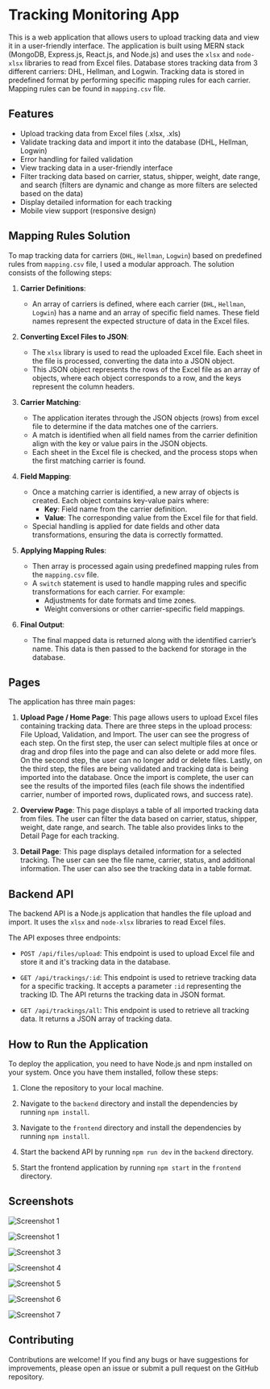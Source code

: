 # Tracking Monitoring App

This is a web application that allows users to upload tracking data and view it in a user-friendly interface. The application is built using MERN stack (MongoDB, Express.js, React.js, and Node.js) and uses the `xlsx` and `node-xlsx` libraries to read from Excel files. Database stores tracking data from 3 different carriers: DHL, Hellman, and Logwin. Tracking data is stored in predefined format by performing specific mapping rules for each carrier. Mapping rules can be found in `mapping.csv` file.

## Features

- Upload tracking data from Excel files (.xlsx, .xls)
- Validate tracking data and import it into the database (DHL, Hellman, Logwin)
- Error handling for failed validation
- View tracking data in a user-friendly interface
- Filter tracking data based on carrier, status, shipper, weight, date range, and search (filters are dynamic and change as more filters are selected based on the data)
- Display detailed information for each tracking
- Mobile view support (responsive design)

## Mapping Rules Solution

To map tracking data for carriers (`DHL`, `Hellman`, `Logwin`) based on predefined rules from `mapping.csv` file, I used a modular approach. The solution consists of the following steps:

1. **Carrier Definitions**:

   - An array of carriers is defined, where each carrier (`DHL`, `Hellman`, `Logwin`) has a name and an array of specific field names. These field names represent the expected structure of data in the Excel files.

2. **Converting Excel Files to JSON**:

   - The `xlsx` library is used to read the uploaded Excel file. Each sheet in the file is processed, converting the data into a JSON object.
   - This JSON object represents the rows of the Excel file as an array of objects, where each object corresponds to a row, and the keys represent the column headers.

3. **Carrier Matching**:

   - The application iterates through the JSON objects (rows) from excel file to determine if the data matches one of the carriers.
   - A match is identified when all field names from the carrier definition align with the key or value pairs in the JSON objects.
   - Each sheet in the Excel file is checked, and the process stops when the first matching carrier is found.

4. **Field Mapping**:

   - Once a matching carrier is identified, a new array of objects is created. Each object contains key-value pairs where:
     - **Key**: Field name from the carrier definition.
     - **Value**: The corresponding value from the Excel file for that field.
   - Special handling is applied for date fields and other data transformations, ensuring the data is correctly formatted.

5. **Applying Mapping Rules**:

   - Then array is processed again using predefined mapping rules from the `mapping.csv` file.
   - A `switch` statement is used to handle mapping rules and specific transformations for each carrier. For example:
     - Adjustments for date formats and time zones.
     - Weight conversions or other carrier-specific field mappings.

6. **Final Output**:
   - The final mapped data is returned along with the identified carrier’s name. This data is then passed to the backend for storage in the database.

## Pages

The application has three main pages:

1. **Upload Page / Home Page**:
   This page allows users to upload Excel files containing tracking data. There are three steps in the upload process: File Upload, Validation, and Import. The user can see the progress of each step. On the first step, the user can select multiple files at once or drag and drop files into the page and can also delete or add more files. On the second step, the user can no longer add or delete files. Lastly, on the third step, the files are being validated and tracking data is being imported into the database. Once the import is complete, the user can see the results of the imported files (each file shows the indentified carrier, number of imported rows, duplicated rows, and success rate).

2. **Overview Page**:
   This page displays a table of all imported tracking data from files. The user can filter the data based on carrier, status, shipper, weight, date range, and search. The table also provides links to the Detail Page for each tracking.

3. **Detail Page**:
   This page displays detailed information for a selected tracking. The user can see the file name, carrier, status, and additional information. The user can also see the tracking data in a table format.

## Backend API

The backend API is a Node.js application that handles the file upload and import. It uses the `xlsx` and `node-xlsx` libraries to read Excel files.

The API exposes three endpoints:

- `POST /api/files/upload`: This endpoint is used to upload Excel file and store it and it's tracking data in the database.

- `GET /api/trackings/:id`: This endpoint is used to retrieve tracking data for a specific tracking. It accepts a parameter `:id` representing the tracking ID. The API returns the tracking data in JSON format.

- `GET /api/trackings/all`: This endpoint is used to retrieve all tracking data. It returns a JSON array of tracking data.

## How to Run the Application

To deploy the application, you need to have Node.js and npm installed on your system. Once you have them installed, follow these steps:

1. Clone the repository to your local machine.

2. Navigate to the `backend` directory and install the dependencies by running `npm install`.

3. Navigate to the `frontend` directory and install the dependencies by running `npm install`.

4. Start the backend API by running `npm run dev` in the `backend` directory.

5. Start the frontend application by running `npm start` in the `frontend` directory.

## Screenshots

![Screenshot 1](screenshots/UploadPageStart.png)

![Screenshot 1](screenshots/UploadPageStep1.png)

![Screenshot 3](screenshots/UploadPageStep2.png)

![Screenshot 4](screenshots/UploadPageStep2Loading.png)

![Screenshot 5](screenshots/UploadPageStep3.png)

![Screenshot 6](screenshots/OverviewPage.png)

![Screenshot 7](screenshots/DetailPage.png)

## Contributing

Contributions are welcome! If you find any bugs or have suggestions for improvements, please open an issue or submit a pull request on the GitHub repository.
